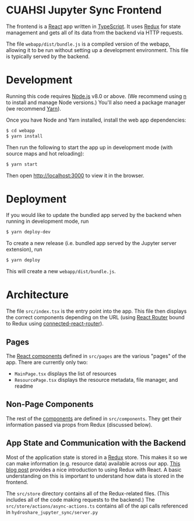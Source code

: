 # CUAHSI Jupyter Sync Frontend

The frontend is a [React](https://reactjs.org/) app written in [TypeScript](https://typescriptlang.org/).
It uses [Redux](https://redux.js.org/) for state management and gets all of its data from the backend via HTTP requests.

The file `webapp/dist/bundle.js` is a compiled version of the webapp, allowing it to be run without setting up a
development environment. This file is typically served by the backend.

# Development

Running this code requires [Node.js](https://nodejs.org/en/) v8.0 or above. (We recommend using
[n](https://github.com/tj/n) to install and manage Node versions.) You'll also need a package manager
(we recommend [Yarn](https://classic.yarnpkg.com/en/docs/install/#debian-stable)).

Once you have Node and Yarn installed, install the web app dependencies:

```bash
$ cd webapp
$ yarn install
```

Then run the following to start the app up in development mode (with source maps and hot reloading):

```bash
$ yarn start
```

Then open [http://localhost:3000](http://localhost:3000) to view it in the browser.

# Deployment

If you would like to update the bundled app served by the backend when running in development mode, run

```bash
$ yarn deploy-dev
```

To create a new release (i.e. bundled app served by the Jupyter server extension), run

```bash
$ yarn deploy
```

This will create a new `webapp/dist/bundle.js`.

# Architecture

The file `src/index.tsx` is the entry point into the app. This file then displays the correct components depending on
the URL (using [React Router](https://reacttraining.com/react-router/) bound to Redux using
 [connected-react-router](https://github.com/supasate/connected-react-router)).
 
 ## Pages

The [React components](https://reactjs.org/docs/components-and-props.html) defined in `src/pages` are the various
"pages" of the app. There are currently only two:

* `MainPage.tsx` displays the list of resources
* `ResourcePage.tsx` displays the resource metadata, file manager, and readme

## Non-Page Components

The rest of the [components](https://reactjs.org/docs/components-and-props.html) are defined in `src/components`.
They get their information passed via props from Redux (discussed below).

## App State and Communication with the Backend

Most of the application state is stored in a [Redux](https://redux.js.org/) store. This makes it so we can make
information (e.g. resource data) available across our app.
[This blog post](https://medium.com/javascript-in-plain-english/the-only-introduction-to-redux-and-react-redux-youll-ever-need-8ce5da9e53c6)
provides a nice introduction to using Redux with React. A basic understanding on this is important to understand how
data is stored in the frontend.

The `src/store` directory contains all of the Redux-related files. (This includes all of the code making requests to the
backend.)
The `src/store/actions/async-actions.ts` contains all of the api calls referenced in 
`hydroshare_jupyter_sync/server.py`

